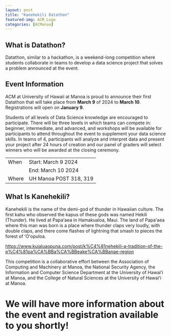 ```yaml
---
layout: post
title: "Kanehekili Datathon"
featured-img: ACM_Logo
categories: [ACManoa]
---
```


## What is Datathon?

Datathon, similar to a hackathon, is a weekend-long competition where students collaborate in teams to develop a data science project that solves a problem announced at the event.

## Event Information

ACM at University of Hawaii at Manoa is proud to announce their first Datathon that will take place from **March 9** of 2024 to **March 10**. Registrations will open on **January 9**.

Students of all levels of Data Science knowledge are encouraged to participate. There will be three levels in which teams can compete in: beginner, intermediate, and advanced, and workshops will be available for participants to attend throughout the event to supplement your data science skills. In teams of 4, participants will analyze and interpret data and present your project after 24 hours of creation and our panel of graders will select winners who will be awarded at the closing ceremony. 

|       |                                                      |
| ----- | ---------------------------------------------------- |
| When  | Start: March 9 2024                                  |
|       | End: March 10 2024                                   |
| Where | UH Manoa POST 318, 319                               |

## What Is Kanehekili?

Kanehekili is the name of the demi-god of thunder in Hawaiian culture. 
The first kahu who observed the kapus of these gods was named Hekili (Thunder). He lived at Papaʻaea in Hamakualoa, Maui. The land of Papaʻaea where this man was born is a place where thunder claps very loudly, with double claps, and there come flashes of lightning that smash to pieces the forest of ʻOʻopuloa.

<https://www.kuialuaopuna.com/post/k%C4%81nehekili-a-tradition-of-the-p%C4%81pa%CA%BBa%CA%BBeake%CA%BBanae-region>

This competition is a collaborative effort between the Association of Computing and Machinery at Manoa, the National Security Agency, the Information and Computer Science Department at the University of Hawaiʻi at Manoa, and the College of Natural Sciences at the University of Hawaiʻi at Manoa.

# We will have more information about the event and registration available to you shortly!
